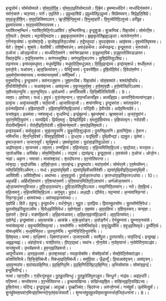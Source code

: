 

  
इन्द्र॒सोमं॑। सोमं॑सोमपते। सो॒म॒प॒ते॒पि॒ब॒। सो॒म॒प॒त॒इति॑सोमऽपते। पि॒बे॒मं। इ॒मम्माध्यं॑दिनं। माध्यं॑दिनं॒सव॑नं। सव॑नं॒चारु॑। चारु॒यत्। यत्ते॑। त॒इति॑ते।। प्र॒प्रुथ्या॒शिप्रे॑। प्र॒प्रुथ्येति॑प्र॒ऽप्रुथ्य॑। शिप्रे॑मघवन्। शिप्रे॒इति॒शिप्रे॑। म॒घ॒व॒न्नृ॒जी॒षि॒न्। म॒घ॒व॒न्निति॑मघऽवन्। ऋ॒जी॒षि॒न्वि॒मुच्य॑। वि॒मुच्या॒हरी॑। वि॒मुच्येति॑वि॒ऽमुच्य॑। हरी॑इ॒ह। इ॒हमा॑दयस्व। मा॒द॒य॒स्वेति॑मादयस्व।।  
गवा॑शिरम्म॒न्थिनं॑। गवा॑शिर॒मिति॒गोऽआ॑शिरं। म॒न्थिन॑मिन्द्र। इ॒न्द्र॒शु॒क्रं। शु॒क्रम्पिब॑। पिबा॒सोमं॑। सोमं॑ररि॒म। र॒रि॒माते॑। ते॒मदा॑य। मदा॒येति॒मदा॑य।। ब्र॒ह्म॒कृता॒मारु॑तेन। ब्र॒ह्म॒कृतेति॑ब्र॒ह्म॒ऽकृता॑। मारु॑तेनग॒णॆन॑। ग॒णॆन॑स॒जोषाः॑। स॒जोषा॑रु॒द्रैः। स॒जोषा॒इति॑स॒ऽजोषाः॑। रु॒द्रै॒स्तृ॒पदा॑। तृ॒पदावृ॑षस्व। आवृ॑षस्व। वृ॒ष॒स्वेति॑वृषस्व।।  
येते॑। ते॒शुष्मं॑। शुष्मं॒ये। येतवि॑षीं। तवि॑षी॒मव॑र्धन्। अव॑र्ध॒न्नर्च॑न्त। अर्च॑न्तइन्द्र। इ॒न्द्र॒म॒रुतः॑। म॒रुत॑स्ते। त॒ओजः॑। ओज॒इत्योजः॑।। माध्यं॑दिने॒सव॑ने। सव॑नेवज्रहस्त। व॒ज्र॒ह॒स्त॒पिब॑। व॒ज्र॒ह॒स्तेति॑वज्रऽहस्त। पिबा॑रु॒द्रेभिः॑। रु॒द्रेभि॒स्सग॑णः। सग॑णस्सुशिप्र। सग॑ण॒इति॒सऽग॑णः। सु॒शि॒प्रेति॑सुऽशिप्र।।  
तइन्व॑स्य। इन्व॑स्य॒मधु॑मत्। मधु॑मद्विविप्र। मधु॑म॒दिति॒मधु॑ऽमत्। वि॒वि॒प्र॒इन्द्र॑स्य। इन्द्र॑स्य॒शर्धः॑। शर्धो॑म॒रुतः॑। म॒रुतो॒ये। यआ॑सन्। आ॒स॒न्नित्या॑सन्।। येभि॑र्वृ॒त्रस्य॑। वृ॒त्रस्ये॑षि॒तः। इ॒षि॒तोवि॒वेद॑। वि॒वेदा॑म॒र्मणः॑। अ॒म॒र्मणो॒मन्य॑मानस्य। मन्य॑मानस्य॒मर्म॑। मर्मेति॒मर्म॑।।  
म॒नु॒ष्वदि॑न्द्र। इ॒न्द्र॒सव॑नं। सव॑नञ्जुषा॒णः। जु॒षा॒णःपिब॑। पिबा॒सोमं॑। सोमं॒शश्व॑ते। शश्व॑तेवी॒र्या॑य। वी॒र्यायेति॑वी॒र्या॑य।। सआव॑वृत्स्व। आव॑वृत्स्व। व॒वृ॒त्स्व॒ह॒र्य॒श्व॒। ह॒र्य॒श्व॒य॒ज्ञैः। ह॒र्य॒श्वेति॑हरिऽअश्व। य॒ज्ञैस्स॑र॒ण्युभिः॑। स॒र॒ण्युभि॑र॒पः। अ॒पोअर्णाः॑। अर्णा॑सिसर्षि। सि॒सि॒र्षीति॑सिसिर्षि।। 9।।  
त्वम॒पः। अ॒पोयत्। यध्द॑। ह॒वृ॒त्रं। वृ॒त्रं॒ज॑घ॒न्वान्। ज॒घ॒न्वाँअत्याँ॑इव। अत्याँ॑इव॒प्र। अत्या॑नि॒वेत्यत्या॑न्ऽइव। प्रासृ॑जः। असृ॑जस्सर्त॒वै। सर्त॒वाजौ। आ॒जावित्या॒जौ।। शया॑नमिन्द्र। इ॒न्द्र॒चर॑ता। चर॑ताव॒धेन॑। व॒धेन॑वव्रि॒वांसं॑। व॒व्रि॒वांसं॒परि॑। व॒व्रि॒वांस॒मिति॑व॒व्रि॒ऽवांसं॑। परि॑दे॒वीः। दे॒वीरदे॑वं। अदे॑व॒मित्यदे॑वं।।  
यजा॑म॒इत्। इन्नम॑सा। नम॑सावृ॒ध्दं। वृ॒ध्दमिन्द्रं॑। इन्द्रं॑बृ॒हन्तं॑। बृ॒हन्त॑मृ॒ष्वं। ऋ॒ष्वम॒जरं॑। अ॒जरं॒युवा॑नं। युवा॑न॒मिति॒युवा॑नं।। यस्य॑प्रि॒ये। प्रि॒येम॒मतुः॑। प्रि॒येइति॑प्रि॒ये। म॒मतु॑र्य॒ज्ञिय॑स्य। य॒ज्ञिय॑स्य॒न। नरोद॑सी। रोद॑सीमहि॒मानं॑। रोद॑सी॒इति॒रोद॑सी। म॒हि॒मानं॑म॒माते॑। म॒माते॒इति॑म॒माते॑।।  
इन्द्र॑स्य॒कर्म॑। कर्म॒सुकृ॑ता। सुकृ॑तापु॒रूणि॑। सु॒कृ॒तेति॒सुऽकृ॑ता। पु॒रूणि॑व्र॒तानि॑। व्र॒तानि॑दे॒वाः। दे॒वान। नमि॑नन्ति। मि॒न॒न्ति॒विश्वे॑। विश्व॒इति॒विश्वे॑।। दा॒धर॒यः। यःपृ॑थि॒वीं। पृ॒थि॒वीन्द्यां। द्यामु॒त। उ॒तेमां। इ॒माञ्ज॒जान॑। ज॒जान॒सूर्यं॑। सूर्य॑मु॒षसं॑। उ॒षसं॑सु॒दंसाः॑। सु॒दंसा॒इति॑सु॒ऽदंसाः॑।।  
अद्रो॑घस॒त्यं। स॒त्यन्तव॑। तव॒तत्। तन्म॑हि॒त्वं। म॒हि॒त्वंस॒द्यः। म॒हि॒त्वमिति॑म॒हि॒ऽत्वं। स॒द्योयत्। यज्जा॒तः। जा॒तोअपि॑बः। अपि॑बोह। सोम॒मिति॒सोमं॑।। ऩद्यावः॑। द्याव॑इन्द्र। इ॒न्द्र॒त॒वसः॑। त॒वस॑स्ते। त॒ओजः॑। ओजो॒न। नाहा॑। अहा॒न। नमासाः॑। मासा॑श्श॒रदः॑। श॒रदो॑वरन्त। व॒र॒न्तेति॑वरन्त।।  
त्वंस॒द्यः। स॒द्योअ॑पिबः। अ॒पि॒बो॒जा॒तः। जा॒तइ॑न्द्र। इ॒न्द्र॒मदा॑य। मदा॑य॒सोमं॑। सोमं॑पर॒मे। प॒र॒मेव्यो॑मन्। व्यो॑म॒न्निति॒विऽओ॑मन्।। यध्द॑। ह॒द्यावा॑पृथि॒वी। द्यावा॑पृथि॒वीआवि॑वेशीः। द्यावा॑पृथि॒वीइति॒द्यावा॑पृथि॒वी। आवि॑वेशीः। अवि॑वेशी॒रथ॑। अथा॑भवः। अ॒भ॒वः॒पू॒र्व्यः। पू॒र्व्यःका॒रुधा॑याः। का॒रुधा॑या॒इति॑का॒रुऽधा॑याः।। 10।।  
अह॒न्नहिं॑। अहिं॑परि॒शया॑नं। प॒रि॒शया॑न॒मर्णः॑। प॒रि॒शया॑न॒मिति॑प॒रि॒ऽशया॑नं। अर्ण॑ओजा॒यमा॑नं। ओ॒जा॒यमा॑नन्तुविजात। तु॒वि॒जा॒त॒तव्या॑न्। तु॒वि॒जा॒तेति॑तुविऽजात। तव्या॒निति॒तव्या॑न्।। नते॑। ते॒म॒हि॒त्वं। म॒हि॒त्वमनु॑। म॒हि॒त्वमिति॑म॒हि॒ऽत्वं। अनु॑भूत्। भू॒दध॑। अध॒द्यौः। द्यौर्यत्। यद॒न्यया॑। अ॒न्यया॑स्फि॒ग्या॑। स्फि॒ग्या॒३॒॑क्षां। क्षामव॑स्थाः। अव॑स्था॒इत्यव॑स्थाः।।  
य॒ज्ञोहि। हिते॑। त॒इ॒न्द्र॒। इ॒न्द्र॒वर्ध॑नः। वर्ध॑नो॒भूत्। भूदु॒त। उ॒तप्रि॒यः। प्रि॒यस्सु॒तसो॑मः। सु॒तसो॑मोमि॒येधः॑। सु॒तसो॑म॒इति॑सु॒तऽसो॑मः। मि॒येध॒इति॑मि॒येधः॑। य॒ज्ञेन॑य॒ज्ञं। य॒ज्ञम॑व। अ॒व॒य॒ज्ञियः॑। य॒ज्ञिय॒स्सन्। सन्य॒ज्ञः। य॒ज्ञस्ते॑। ते॒वज्रं॑। वज्र॑महि॒हत्ये॑। अ॒हि॒हत्य॑आवत्। अ॒हि॒हत्य॒इत्य॑हि॒ऽहत्ये॑। आ॒व॒दित्या॑वत्।।  
य॒ज्ञेनेद्रं॑। इन्द्र॒मव॑सा। अव॒साच॑क्रे। आच॑क्रे। च॒क्रे॒अ॒र्वाङ्ग्। अ॒र्वाङ्गैनं॑। ऐनं॑सु॒म्नाय॑। सु॒म्नाय॒नव्य॑से। नव्य॑सेववृत्यां। व॒वृ॒त्यामिति॑ववृत्यां।। यस्तोमे॑भिः। स्तोमे॑भिर्वावृधे। वा॒वृ॒धे॒पू॒र्व्येभिः॑। व॒वृ॒ध॒इति॑ववृधे। पू॒र्व्येभि॒र्यः। योम॑ध्य॒मेभिः॑। म॒ध्य॒मेभि॑रु॒त। उ॒तनूत॑नेभिः। नूत॑नेभि॒रिति॒नूत॑नेभिः।।  
वि॒वेष॒यत्। यन्मा॑। मा॒धि॒षणा॑। धि॒षणा॑ज॒जान॑। ज॒जान॒स्तवैः॑। स्तवै॑पु॒रा। पु॒रापार्या॑त्। पार्या॒दिन्द्रं॑। इन्द्र॒मह्नः॑। अह्न॒इत्यह्नः॑।। अंह॑सो॒यत्र॑। यत्र॑पी॒पर॑त्। पी॒पर॒द्यथा॑। यथा॑नः। नो॒ना॒वेव॑। ना॒वेव॒यान्तं॑। ना॒वेवेति॑ना॒वाऽइ॑व। यान्त॑मु॒भये॑। उ॒भये॑हवन्ते। ह॒व॒न्त॒इति॑हवन्ते।।  
आपू॑र्णोअस्य। अ॒स्य॒क॒लशः॑। क॒लश॒स्वाहा॑। स्वाहा॒सेक्ते॑व। सेक्ते॑व॒कोशं॑। सेक्ते॒वेति॒सेक्ता॑ऽइव। कोशं॑सिसिचे। सि॒सि॒चे॒पिब॑ध्यै। पिब॑ध्या॒इति॒पिब॑ध्यै।। समु॑प्रि॒याः। ऊँ॒इत्यूँ॑। प्रि॒याआव॑वृत्रन्। आव॑वृत्रन्। अ॒व॒वृ॒न्मदा॑य। म॒दा॑यप्रदक्षि॒णित्। प्र॒द॒क्षि॒णिद॒भि। प्र॒द॒क्षि॒णिदिति॑प्र॒ऽद॒क्षि॒णित्। अ॒भिसोमा॑सः। सोमा॑स॒इन्द्रं॑। इन्द्र॒मितीन्द्रं॑।।  
नत्वा॑। त्वा॒ग॒भी॒रः। ग॒भी॒रःपु॑रुहूत। पु॒रु॒हू॒तसिन्धुः॑। पु॒रु॒हू॒तेति॑पुरुऽहूत। सिन्धु॒र्न। नाद्र॑यः। अद्र॑यः॒परि॑। परि॒षन्तः॑। सन्तो॑वरन्त। व॒र॒न्तेति॑वरन्त।। इ॒त्थासखि॑भ्यः। सखि॑भ्यइषि॒तः। सखि॑भ्य॒इति॒सखि॑ऽभ्यः। इ॒षि॒तोयत्। यदि॑न्द्र। इ॒न्द्रा॒दृ॒ळ्हं। आदृ॒ळ्हं। दृ॒ळ्हञ्चि॑त्। चि॒दरु॑जः। अरु॑जो॒गव्यं॑। गव्य॑मू॒र्वं। ऊ॒र्वमित्यू॒र्वं।।  
शु॒नंहु॑वेमम॒घवा॑न॒मिन्द्र॑म॒स्मिन्भरे॒नृत॑मं॒वाज॑सातौ।। शृ॒ण्वन्त॑मु॒ग्रमू॒तये॑स॒मत्सु॒घ्नन्तं॑सं॒जितं॒धना॑नां।। 8।।  
